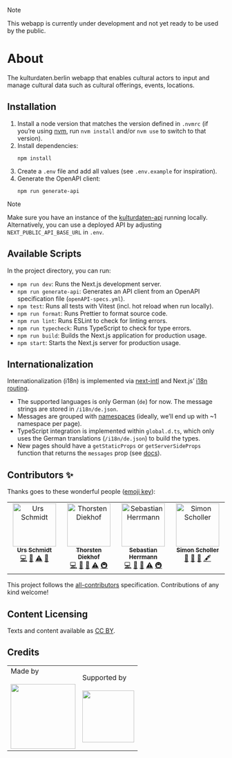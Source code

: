 > [!NOTE]
> This webapp is currently under development and not yet ready to be used by the public.

# About

The kulturdaten.berlin webapp that enables cultural actors to input and manage cultural data such as cultural offerings, events, locations.

## Installation

1. Install a node version that matches the version defined in `.nvmrc` (if you’re using [nvm](https://github.com/nvm-sh/nvm), run `nvm install` and/or `nvm use` to switch to that version).
2. Install dependencies:
   ```shell
   npm install
   ```
3. Create a `.env` file and add all values (see `.env.example` for inspiration).
4. Generate the OpenAPI client:
   ```shell
   npm run generate-api
   ```

> [!NOTE]
> Make sure you have an instance of the [kulturdaten-api](https://github.com/technologiestiftung/kulturdaten-api) running locally. Alternatively, you can use a deployed API by adjusting `NEXT_PUBLIC_API_BASE_URL` in `.env`.

## Available Scripts

In the project directory, you can run:

- `npm run dev`: Runs the Next.js development server.
- `npm run generate-api`: Generates an API client from an OpenAPI specification file (`openAPI-specs.yml`).
- `npm test`: Runs all tests with Vitest (incl. hot reload when run locally).
- `npm run format`: Runs Prettier to format source code.
- `npm run lint`: Runs ESLint to check for linting errors.
- `npm run typecheck`: Runs TypeScript to check for type errors.
- `npm run build`: Builds the Next.js application for production usage.
- `npm start`: Starts the Next.js server for production usage.

## Internationalization

Internationalization (i18n) is implemented via [next-intl](https://next-intl-docs.vercel.app/) and Next.js’ [i18n routing](https://nextjs.org/docs/pages/building-your-application/routing/internationalization).

- The supported languages is only German (`de`) for now. The message strings are stored in `/i18n/de.json`.
- Messages are grouped with [namespaces](https://next-intl-docs.vercel.app/docs/usage/messages#structuring-messages) (ideally, we’ll end up with ~1 namespace per page).
- TypeScript integration is implemented within `global.d.ts`, which only uses the German translations (`/i18n/de.json`) to build the types.
- New pages should have a `getStaticProps` or `getServerSideProps` function that returns the `messages` prop (see [docs](https://next-intl-docs.vercel.app/docs/getting-started/pages-router)).

## Contributors ✨

Thanks goes to these wonderful people ([emoji key](https://allcontributors.org/docs/en/emoji-key)):

<!-- ALL-CONTRIBUTORS-LIST:START - Do not remove or modify this section -->
<!-- prettier-ignore-start -->
<!-- markdownlint-disable -->
<table>
  <tbody>
    <tr>
      <td align="center" valign="top" width="14.28%"><a href="https://github.com/ZenVega"><img src="https://avatars.githubusercontent.com/u/50147356?v=4?s=100" width="100px;" alt="Urs Schmidt"/><br /><sub><b>Urs Schmidt</b></sub></a><br /><a href="https://github.com/Technologiestiftung Berlin/kulturdaten-webapp/commits?author=ZenVega" title="Code">💻</a> <a href="#ideas-ZenVega" title="Ideas, Planning, & Feedback">🤔</a> <a href="https://github.com/Technologiestiftung Berlin/kulturdaten-webapp/commits?author=ZenVega" title="Tests">⚠️</a> <a href="https://github.com/Technologiestiftung Berlin/kulturdaten-webapp/pulls?q=is%3Apr+reviewed-by%3AZenVega" title="Reviewed Pull Requests">👀</a></td>
      <td align="center" valign="top" width="14.28%"><a href="https://github.com/ThorstenDiekhof"><img src="https://avatars.githubusercontent.com/u/121924163?v=4?s=100" width="100px;" alt="Thorsten Diekhof"/><br /><sub><b>Thorsten Diekhof</b></sub></a><br /><a href="https://github.com/Technologiestiftung Berlin/kulturdaten-webapp/commits?author=ThorstenDiekhof" title="Code">💻</a> <a href="#ideas-ThorstenDiekhof" title="Ideas, Planning, & Feedback">🤔</a> <a href="https://github.com/Technologiestiftung Berlin/kulturdaten-webapp/pulls?q=is%3Apr+reviewed-by%3AThorstenDiekhof" title="Reviewed Pull Requests">👀</a> <a href="https://github.com/Technologiestiftung Berlin/kulturdaten-webapp/commits?author=ThorstenDiekhof" title="Tests">⚠️</a> <a href="#infra-ThorstenDiekhof" title="Infrastructure (Hosting, Build-Tools, etc)">🚇</a></td>
      <td align="center" valign="top" width="14.28%"><a href="https://herrherrmann.net/"><img src="https://avatars.githubusercontent.com/u/6429568?v=4?s=100" width="100px;" alt="Sebastian Herrmann"/><br /><sub><b>Sebastian Herrmann</b></sub></a><br /><a href="https://github.com/Technologiestiftung Berlin/kulturdaten-webapp/commits?author=herrherrmann" title="Code">💻</a> <a href="#ideas-herrherrmann" title="Ideas, Planning, & Feedback">🤔</a> <a href="https://github.com/Technologiestiftung Berlin/kulturdaten-webapp/pulls?q=is%3Apr+reviewed-by%3Aherrherrmann" title="Reviewed Pull Requests">👀</a> <a href="https://github.com/Technologiestiftung Berlin/kulturdaten-webapp/commits?author=herrherrmann" title="Tests">⚠️</a> <a href="#infra-herrherrmann" title="Infrastructure (Hosting, Build-Tools, etc)">🚇</a></td>
      <td align="center" valign="top" width="14.28%"><a href="https://github.com/BugBoomBang"><img src="https://avatars.githubusercontent.com/u/30436389?v=4?s=100" width="100px;" alt="Simon Scholler"/><br /><sub><b>Simon Scholler</b></sub></a><br /><a href="#ideas-BugBoomBang" title="Ideas, Planning, & Feedback">🤔</a> <a href="https://github.com/Technologiestiftung Berlin/kulturdaten-webapp/pulls?q=is%3Apr+reviewed-by%3ABugBoomBang" title="Reviewed Pull Requests">👀</a> <a href="#design-BugBoomBang" title="Design">🎨</a> <a href="#content-BugBoomBang" title="Content">🖋</a></td>
    </tr>
  </tbody>
</table>

<!-- markdownlint-restore -->
<!-- prettier-ignore-end -->

<!-- ALL-CONTRIBUTORS-LIST:END -->

This project follows the [all-contributors](https://github.com/all-contributors/all-contributors) specification. Contributions of any kind welcome!

## Content Licensing

Texts and content available as [CC BY](https://creativecommons.org/licenses/by/3.0/de/).

## Credits

<table>
  <tr>
   <td>
      Made by <a href="https://www.technologiestiftung-berlin.de/">
        <br />
        <br />
        <img width="150" src="https://logos.citylab-berlin.org/logo-tsb-outline.svg" />
      </a>
    </td>
    <td>
      Supported by <a src="https://www.berlin.de/sen/kultur/en/">
        <br />
        <br />
        <img width="120" src="https://logos.citylab-berlin.org/logo-berlin-senkueu-en.svg" />
      </a>
    </td>
  </tr>
</table>
